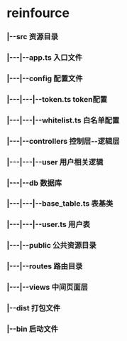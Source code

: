 # reinfource
### |--src                              资源目录
### |---|--app.ts                       入口文件
### |---|--config                       配置文件
### |---|---|--token.ts                 token配置
### |---|---|--whitelist.ts             白名单配置
### |---|--controllers                  控制层--逻辑层
### |---|---|--user                     用户相关逻辑
### |---|--db                           数据库
### |---|---|--base_table.ts            表基类
### |---|---|--user.ts                  用户表
### |---|--public                       公共资源目录
### |---|--routes                       路由目录
### |---|--views                        中间页面层
### |--dist                             打包文件
### |--bin                              启动文件
